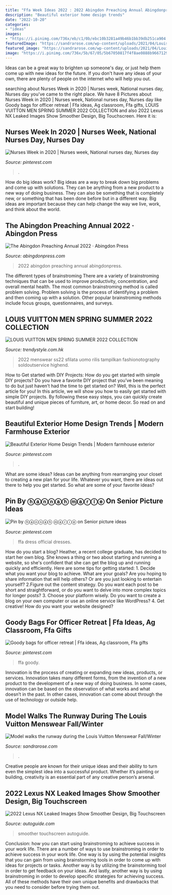 ```yaml
---
title: "Ffa Week Ideas 2022 : 2022 Abingdon Preaching Annual Abingdonpress"
description: "Beautiful exterior home design trends"
date: "2022-10-20"
categories:
- "ideas"
images:
- "https://i.pinimg.com/736x/eb/c1/0b/ebc10b3281a49b46b1bb39db251ca904.jpg"
featuredImage: "https://sandrarose.com/wp-content/uploads/2021/04/Louis-Vuitton-Menswear-Fall-Winter-2021-2022-GettyImages-1297613332-650x976.jpg"
featured_image: "https://sandrarose.com/wp-content/uploads/2021/04/Louis-Vuitton-Menswear-Fall-Winter-2021-2022-GettyImages-1297613332-650x976.jpg"
image: "https://i.pinimg.com/736x/5b/67/05/5b67050817f4f8ae0888b96671294592--ffa-official-dress-official-dresses.jpg"
---
```



Ideas can be a great way to brighten up someone's day, or just help them come up with new ideas for the future. If you don't have any ideas of your own, there are plenty of people on the internet who will help you out.

	

		
searching about Nurses Week in 2020 | Nurses week, National nurses day, Nurses day you've came to the right place. We have 8 Pictures about Nurses Week in 2020 | Nurses week, National nurses day, Nurses day like Goody bags for officer retreat | Ffa ideas, Ag classroom, Ffa gifts, LOUIS VUITTON MEN SPRING SUMMER 2022 COLLECTION and also 2022 Lexus NX Leaked Images Show Smoother Design, Big Touchscreen. Here it is:
		
    
## Nurses Week In 2020 | Nurses Week, National Nurses Day, Nurses Day

<img loading=lazy src="https://i.pinimg.com/736x/d3/23/9c/d3239cc9a04bd52800ae420ef37161c0.jpg" onerror="this.onerror=null;this.src='https://tse1.mm.bing.net/th?id=OIP.RwhjMxSWZXt1mmffB23S6QHaHa&amp;pid=15.1';" alt="Nurses Week in 2020 | Nurses week, National nurses day, Nurses day">

_Source: pinterest.com_

>. 

	

How do big ideas work?
Big ideas are a way to break down big problems and come up with solutions. They can be anything from a new product to a new way of doing business. They can also be something that is completely new, or something that has been done before but in a different way. Big ideas are important because they can help change the way we live, work, and think about the world.

    
## The Abingdon Preaching Annual 2022 · Abingdon Press

<img loading=lazy src="https://www.abingdonpress.com/media/image/9781791010690.jpg" onerror="this.onerror=null;this.src='https://tse1.mm.bing.net/th?id=OIP.4u8PEBhfk1T4eTon7YRktwHaLH&amp;pid=15.1';" alt="The Abingdon Preaching Annual 2022 · Abingdon Press">

_Source: abingdonpress.com_

>2022 abingdon preaching annual abingdonpress. 

	

The different types of brainstroming
There are a variety of brainstroming techniques that can be used to improve productivity, concentration, and overall mental health. The most common brainstroming method is called problem solving. Problem solving is the process of identifying a problem and then coming up with a solution. Other popular brainstroming methods include focus groups, questionnaires, and surveys.

    
## LOUIS VUITTON MEN SPRING SUMMER 2022 COLLECTION

<img loading=lazy src="https://www.trendystyle.com.hk/magazine/wp-content/uploads/2021/06/LV64_resize-768x1075.jpg" onerror="this.onerror=null;this.src='https://tse4.mm.bing.net/th?id=OIP.eXeLHJhY5E7ppjgacSveGAHaKX&amp;pid=15.1';" alt="LOUIS VUITTON MEN SPRING SUMMER 2022 COLLECTION">

_Source: trendystyle.com.hk_

>2022 menswear ss22 sfilata uomo rilis tampilkan fashionotography soldoutservice highend. 

	

How to Get started with DIY Projects: How do you get started with simple DIY projects?
Do you have a favorite DIY project that you’ve been meaning to do but just haven’t had the time to get started on? Well, this is the perfect article for you! In this article, we will show you how to easily get started with simple DIY projects. By following these easy steps, you can quickly create beautiful and unique pieces of furniture, art, or home decor. So read on and start building!

    
## Beautiful Exterior Home Design Trends | Modern Farmhouse Exterior

<img loading=lazy src="https://i.pinimg.com/736x/eb/c1/0b/ebc10b3281a49b46b1bb39db251ca904.jpg" onerror="this.onerror=null;this.src='https://tse3.mm.bing.net/th?id=OIP.TvT36sVT1tgRxt0iBVe46gHaLH&amp;pid=15.1';" alt="Beautiful Exterior Home Design Trends | Modern farmhouse exterior">

_Source: pinterest.com_

>. 

	

What are some ideas?
Ideas can be anything from rearranging your closet to creating a new plan for your life. Whatever you want, there are ideas out there to help you get started. So what are some of your favorite ideas?

    
## Pin By ⓗⓐⓝⓝⓐⓗ ⓜⓐⓡⓘⓔ On Senior Picture Ideas

<img loading=lazy src="https://i.pinimg.com/736x/5b/67/05/5b67050817f4f8ae0888b96671294592--ffa-official-dress-official-dresses.jpg" onerror="this.onerror=null;this.src='https://tse2.mm.bing.net/th?id=OIP.HIX-ncBSw-BIn9Z-JWIiUwHaE7&amp;pid=15.1';" alt="Pin by ⓗⓐⓝⓝⓐⓗ ⓜⓐⓡⓘⓔ on Senior picture ideas">

_Source: pinterest.com_

>ffa dress official dresses. 

	

How do you start a blog?
Heather, a recent college graduate, has decided to start her own blog. She knows a thing or two about starting and running a website, so she's confident that she can get the blog up and running quickly and efficiently. Here are some tips for getting started: 1. Decide what you want your blog to achieve. What are your goals? Are you hoping to share information that will help others? Or are you just looking to entertain yourself? 2.Figure out the content strategy. Do you want each post to be short and straightforward, or do you want to delve into more complex topics for longer posts? 3. Choose your platform wisely. Do you want to create a blog on your own computer or use an online service like WordPress? 4. Get creative! How do you want your website designed?

    
## Goody Bags For Officer Retreat | Ffa Ideas, Ag Classroom, Ffa Gifts

<img loading=lazy src="https://i.pinimg.com/736x/5c/d1/4e/5cd14e35b9095efbe741d388dab92f10.jpg" onerror="this.onerror=null;this.src='https://tse1.mm.bing.net/th?id=OIP.12d3JOvUCFrmydlRNMmLQwHaJ3&amp;pid=15.1';" alt="Goody bags for officer retreat | Ffa ideas, Ag classroom, Ffa gifts">

_Source: pinterest.com_

>ffa goody. 

	

Innovation is the process of creating or expanding new ideas, products, or services. Innovation takes many different forms, from the invention of a new product to the development of a new way of doing business. In some cases, innovation can be based on the observation of what works and what doesn’t in the past. In other cases, innovation can come about through the use of technology or outside help.

    
## Model Walks The Runway During The Louis Vuitton Menswear Fall/Winter

<img loading=lazy src="https://sandrarose.com/wp-content/uploads/2021/04/Louis-Vuitton-Menswear-Fall-Winter-2021-2022-GettyImages-1297613332-650x976.jpg" onerror="this.onerror=null;this.src='https://tse2.mm.bing.net/th?id=OIP.5tfSJSXMzIdlscQJ5QwL9wHaLH&amp;pid=15.1';" alt="Model walks the runway during the Louis Vuitton Menswear Fall/Winter">

_Source: sandrarose.com_

>. 

	

Creative people are known for their unique ideas and their ability to turn even the simplest idea into a successful product. Whether it’s painting or building, creativity is an essential part of any creative person’s arsenal.

    
## 2022 Lexus NX Leaked Images Show Smoother Design, Big Touchscreen

<img loading=lazy src="https://www.autoguide.com/blog/wp-content/gallery/2022-lexus-nx-leak-2021-02-24/2022-Lexus-NX-Leak-03.jpg" onerror="this.onerror=null;this.src='https://tse3.mm.bing.net/th?id=OIP.bzS-DPnmVwHQavX__O9BDgHaDm&amp;pid=15.1';" alt="2022 Lexus NX Leaked Images Show Smoother Design, Big Touchscreen">

_Source: autoguide.com_

>smoother touchscreen autoguide. 

	

Conclusion: how you can start using brainstroming to achieve success in your work life.
There are a number of ways to use brainstroming in order to achieve success in your work life. One way is by using the potential insights that you can gain from using brainstorming tools in order to come up with ideas for projects or tasks. Another way is by utilizing the brainstorming tool in order to get feedback on your ideas. And lastly, another way is by using brainstroming in order to develop specific strategies for achieving success. All of these methods have their own unique benefits and drawbacks that you need to consider before trying them out.


